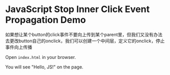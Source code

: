 JavaScript Stop Inner Click Event Propagation Demo
==================================================

如果想让某个button的click事件不要向上传到某个parent里，但我们又没有办法去更改button自己的onclick，我们可以创建一个中间层，定义它的onclick，停止事件向上传播

Open `index.html` in your browser.

You will see "Hello, JS!" on the page.
